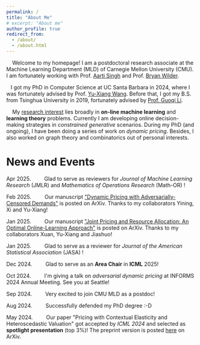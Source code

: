 ```yaml
---
permalink: /
title: "About Me"
# excerpt: "About me"
author_profile: true
redirect_from: 
  - /about/
  - /about.html
---
```




&nbsp; &nbsp; Welcome to my homepage! I am a postdoctoral research associate at the Machine Learning Department (MLD) of Carnegie Mellon University (CMU). I am fortunately working with Prof. [Aarti Singh](https://www.cs.cmu.edu/~aarti/) and Prof. [Bryan Wilder](https://bryanwilder.github.io/).

&nbsp;&nbsp; I got my PhD in Computer Science at UC Santa Barbara in 2024, where I was fortunately advised by Prof. [Yu-Xiang Wang](https://cseweb.ucsd.edu/~yuxiangw/). Before that, I got my B.S. from Tsinghua University in 2019, fortunately advised by [Prof. Guoqi Li](https://people.ucas.edu.cn/~liguoqi).

<!--
&nbsp; &nbsp;  Welcome to my homepage! I just got my PhD in Computer Science at University of California, Santa Barbara, where I was fortunately being advised by [Prof. Yu-Xiang Wang](https://sites.cs.ucsb.edu/~yuxiangw/). Before that, I got my B.S. (in Measurement & Control) from Tsinghua University in 2019, where I am advised by [Prof. Guoqi Li](https://people.ucas.edu.cn/~liguoqi).

&nbsp; &nbsp; Starting FALL 2024, I will be joining Carnegie Mellon University, Machine Learning Department as a postdoc, working with Prof. [Aarti Singh](https://www.cs.cmu.edu/~aarti/) and Prof. [Bryan Wilder](https://bryanwilder.github.io/) on *societal decision making*.


&nbsp; &nbsp;  Welcome to my homepage! I am currently a fifth-year PhD candidate in Computer Science at University of California, Santa Barbara, where I am fortunately being advised by Prof. Yu-Xiang Wang. Before that, I got my B.S. from Tsinghua University in 2019.

&nbsp; &nbsp; My current **research interest** is dynamic pricing. My goal is to seek for statistical and discrete-mathematical methods to improve our comprehension on the price-demand relationships in the market.
-->


&nbsp; &nbsp; My <u>research interest</u> lies broadly in **on-line machine learning** and **learning theory** problems. Currently I am developing online decision-making strategies in *constrained generative* scenarios. During my PhD (and ongoing), I have been doing a series of work on *dynamic pricing*. Besides, I also worked on graph theory and combinatorics out of personal interests. 



<!--
&nbsp; &nbsp; Please find my latest CV [here](/files/CV_Jianyu_Xu_2405.pdf).
<br /><br />
<br /><br />
-->
# News and Events
Apr 2025. &nbsp; &nbsp; &nbsp; &nbsp; Glad to serve as reviewers for *Journal of Machine Learning Research* (JMLR) and *Mathematics of Operations Research* (Math-OR) !

Feb 2025. &nbsp; &nbsp; &nbsp; &nbsp; Our manuscript ["Dynamic Pricing with Adversarially-Censored Demands"](http://arxiv.org/abs/2502.06168) is posted on ArXiv. Thanks to my collaborators Yining, Xi and Yu-Xiang!

Jan 2025. &nbsp; &nbsp; &nbsp; &nbsp; Our manuscript ["Joint Pricing and Resource Allocation: An Optimal Online-Learning Approach"](https://arxiv.org/abs/2501.18049) is posted on ArXiv. Thanks to my collaborators Xuan, Yu-Xiang and Jiashuo!

Jan 2025. &nbsp; &nbsp; &nbsp; &nbsp; Glad to serve as a reviewer for *Journal of the American Statistical Association* (JASA) !

Dec 2024. &nbsp; &nbsp; &nbsp; &nbsp; Glad to serve as an **Area Chair** in **ICML** 2025!

Oct 2024. &nbsp; &nbsp; &nbsp; &nbsp; I'm giving a talk on *adversarial dynamic pricing* at INFORMS 2024 Annual Meeting. See you at Seattle!

Sep 2024. &nbsp; &nbsp; &nbsp; &nbsp; Very excited to join CMU MLD as a postdoc!

Aug 2024. &nbsp; &nbsp; &nbsp; &nbsp; Successfully defended my PhD degree :-D

May 2024. &nbsp; &nbsp; &nbsp; &nbsp; Our paper "Pricing with Contextual Elasticity and Heteroscedastic Valuation" got accepted by *ICML 2024* and selected as **spotlight presentation** (top 3%)! The preprint version is posted [here](https://arxiv.org/abs/2312.15999) on ArXiv.

<!--
Nov 2023. &nbsp; &nbsp; &nbsp; &nbsp; Glad to receive the **Outstanding Reviewer Award** again at *NeurIPS*!


Oct 2023. &nbsp; &nbsp; &nbsp; &nbsp; I'm giving a talk on *pricing fairness* at INFORMS 2023 Annual Meeting. See you at Phoenix!

Oct 2023. &nbsp; &nbsp; &nbsp; &nbsp; Our delayed research results on *the NP-hardness of tensor network contraction ordering* have been posted on Arxiv ultimately.  Thanks Hanwen and all co-authors!

Oct 2023. &nbsp; &nbsp; &nbsp; &nbsp; One co-authored paper got accepted to EMNLP. Thanks Wenhu, Ming and other co-authors!

Mar 2023. &nbsp; &nbsp; &nbsp; &nbsp; Glad to give a talk at LAMDA, Nanjing University!

Jan 2023. &nbsp; &nbsp; &nbsp; &nbsp; Our paper *Doubly fair dynamic pricing* got accepted to *AISTATS 2023*!

Jan 2023. &nbsp; &nbsp; &nbsp; &nbsp; Glad to serve as a reviewer of *Management Science*!
-->


